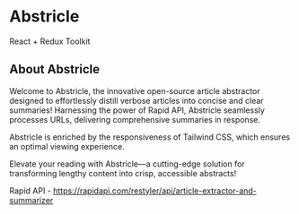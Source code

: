 # Abstricle

React + Redux Toolkit

## About Abstricle

Welcome to Abstricle, the innovative open-source article abstractor designed to effortlessly distill verbose articles into concise and clear summaries! Harnessing the power of Rapid API, Abstricle seamlessly processes URLs, delivering comprehensive summaries in response. 

Abstricle is enriched by the responsiveness of Tailwind CSS, which ensures an optimal viewing experience. 

Elevate your reading with Abstricle—a cutting-edge solution for transforming lengthy content into crisp, accessible abstracts!

Rapid API - https://rapidapi.com/restyler/api/article-extractor-and-summarizer
